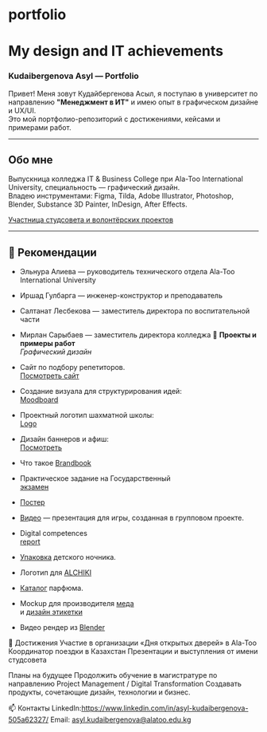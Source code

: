 # portfolio

# My design and IT achievements  
### Kudaibergenova Asyl — Portfolio

Привет! Меня зовут Кудайбергенова Асыл, я поступаю в университет по направлению **"Менеджмент в ИТ"** и имею опыт в графическом дизайне и UX/UI.  
Это мой портфолио-репозиторий с достижениями, кейсами и примерами работ.

---

## Обо мне

Выпускница колледжа IT & Business College при Ala-Too International University, специальность — графический дизайн.  
Владею инструментами: Figma, Tilda, Adobe Illustrator, Photoshop, Blender, Substance 3D Painter, InDesign, After Effects.  

[Участница студсовета и волонтёрских проектов](itBUS.jpg)

---

## 🧾 Рекомендации

- Эльнура Алиева — руководитель технического отдела Ala-Too International University  
- Иршад Гулбарга — инженер-конструктор и преподаватель  
- Салтанат Лесбекова — заместитель директора по воспитательной части  
- Мирлан Сарыбаев — заместитель директора колледжа
📂 **Проекты и примеры работ**  
*Графический дизайн*

- Сайт по подбору репетиторов.  
  [Посмотреть сайт](работагруппсайт.png)

- Создание визуала для структурирования идей:  
  [Moodboard](мудборд.pdf)

- Проектный логотип шахматной школы:  
  [Logo](заданиелогошахматы.pdf)

- Дизайн баннеров и афиш:  
  [Посмотреть](постерыкконцертам.pdf)

- Что такое [Brandbook](брендбукR.pdf)

- Практическое задание на Государственный  
  [экзамен](брендбукгосы.pdf)

- [Постер](постеркиткат.pdf)

- [Видео](https://drive.google.com/file/d/1Bs2hStFzIyAGAYoFFvHL0yE9jzg4Fh8H/view?usp=sharing) — презентация для игры, созданная в групповом проекте.

- Digital competences  
  [report](https://drive.google.com/file/d/1Xgas1cUcHYclF5-0DdbwG6AmGmdgyxOw/view?usp=sharing)

- [Упаковка](https://drive.google.com/file/d/1BdODFOfgFJtE2K7YkG0-mVM2D8zokBIB/view?usp=sharing) детского ночника.

- Логотип для [ALCHIKI](https://drive.google.com/file/d/1ICoQifaHdQeXGbxZQA9Z4ESzb0WUP8FQ/view?usp=sharing)

- [Каталог](https://drive.google.com/file/d/1XqmutVdKr48iafliYixKwxxVec8Xufqf/view?usp=sharing) парфюма.

- Mockup для производителя [меда](https://drive.google.com/file/d/1USVyKMyD007KSAUnyyXr4mD8b0LRC0ry/view?usp=sharing)  
  и [дизайн этикетки](https://drive.google.com/file/d/1q7EyPXrpmzZTeNouAxFNPtu37M6o8C7e/view?usp=sharing)

- Видео рендер из [Blender](https://drive.google.com/file/d/16BQIUkQ1rFbQSUYs4lkDrMA-I73kC6q9/view?usp=sharing)

🌟 Достижения
Участие в организации «Дня открытых дверей» в Ala-Too
Координатор поездки в Казахстан
Презентации и выступления от имени студсовета

Планы на будущее
Продолжить обучение в магистратуре по направлению Project Management / Digital Transformation
Создавать продукты, сочетающие дизайн, технологии и бизнес.

📫 Контакты
LinkedIn:https://www.linkedin.com/in/asyl-kudaibergenova-505a62327/ 
Email: asyl.kudaibergenova@alatoo.edu.kg

